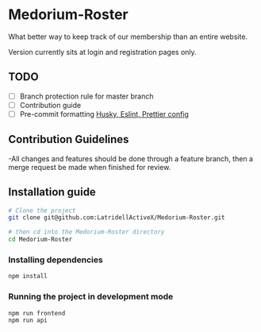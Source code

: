 # Medorium-Roster

What better way to keep track of our membership than an entire website.

Version currently sits at login and registration pages only.

## TODO

- [ ] Branch protection rule for master branch
- [ ] Contribution guide
- [ ] Pre-commit formatting [Husky, Eslint, Prettier config](https://dev.to/ruppysuppy/automatically-format-your-code-on-git-commit-using-husky-eslint-prettier-in-9-minutes-45eg)

## Contribution Guidelines

-All changes and features should be done through a feature branch, then a merge request be made when finished for review.

## Installation guide

```bash
# Clone the project
git clone git@github.com:LatridellActiveX/Medorium-Roster.git

# then cd into the Medorium-Roster directory
cd Medorium-Roster
```

### Installing dependencies

```bash
npm install
```

### Running the project in development mode

```bash
npm run frontend
npm run api
```

